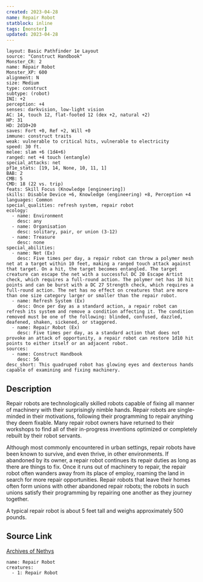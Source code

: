 ```yaml
---
created: 2023-04-28
name: Repair Robot
statblock: inline
tags: [monster]
updated: 2023-04-28
---
```

```statblock
layout: Basic Pathfinder 1e Layout
source: "Construct Handbook"
Monster_CR: 2
name: Repair Robot
Monster_XP: 600
alignment: N
size: Medium
type: construct
subtype: (robot)
INI: +2
perception: +4
senses: darkvision, low-light vision
AC: 14, touch 12, flat-footed 12 (dex +2, natural +2)
HP: 31
HD: 2d10+20
saves: Fort +0, Ref +2, Will +0
immune: construct traits
weak: vulnerable to critical hits, vulnerable to electricity
speed: 30 ft.
melee: slam +6 (1d4+6)
ranged: net +4 touch (entangle)
special_attacks: net
pf1e_stats: [19, 14, None, 10, 11, 1]
BAB: 2
CMB: 5
CMD: 18 (22 vs. trip)
feats: Skill Focus (Knowledge [engineering])
skills: Disable Device +6, Knowledge (engineering) +8, Perception +4
languages: Common
special_qualities: refresh system, repair robot
ecology:
  - name: Environment
    desc: any
  - name: Organisation
    desc: solitary, pair, or union (3-12)
  - name: Treasure
    desc: none
special_abilities:
  - name: Net (Ex)
    desc: Five times per day, a repair robot can throw a polymer mesh net at a target within 10 feet, making a ranged touch attack against that target. On a hit, the target becomes entangled. The target creature can escape the net with a successful DC 20 Escape Artist check, which requires a full-round action. The polymer net has 10 hit points and can be burst with a DC 27 Strength check, which requires a full-round action. The net has no effect on creatures that are more than one size category larger or smaller than the repair robot.
  - name: Refresh System (Ex)
    desc: Once per day as a standard action, a repair robot can refresh its system and remove a condition affecting it. The condition removed must be one of the following: blinded, confused, dazzled, deafened, shaken, sickened, or staggered.
  - name: Repair Robot (Ex)
    desc: Five times per day, as a standard action that does not provoke an attack of opportunity, a repair robot can restore 1d10 hit points to either itself or an adjacent robot.
sources:
  - name: Construct Handbook
    desc: 56
desc_short: This quadruped robot has glowing eyes and dexterous hands capable of examining and fixing machinery.
```
## Description
Repair robots are technologically skilled robots capable of fixing all manner of machinery with their surprisingly nimble hands. Repair robots are single-minded in their motivations, following their programming to repair anything they deem fixable. Many repair robot owners have returned to their workshops to find all of their in-progress inventions optimized or completely rebuilt by their robot servants.

 Although most commonly encountered in urban settings, repair robots have been known to survive, and even thrive, in other environments. If abandoned by its owner, a repair robot continues its repair duties as long as there are things to fix. Once it runs out of machinery to repair, the repair robot often wanders away from its place of employ, roaming the land in search for more repair opportunities. Repair robots that leave their homes often form unions with other abandoned repair robots; the robots in such unions satisfy their programming by repairing one another as they journey together.

 A typical repair robot is about 5 feet tall and weighs approximately 500 pounds.
## Source Link
[Archives of Nethys](https://aonprd.com/MonsterDisplay.aspx?ItemName=Repair%20Robot)
```encounter-table
name: Repair Robot
creatures:
  - 1: Repair Robot
```

